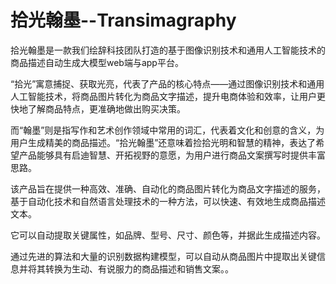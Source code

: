 # 拾光翰墨--Transimagraphy

拾光翰墨是一款我们绘辞科技团队打造的基于图像识别技术和通用人工智能技术的商品描述自动生成大模型web端与app平台。

“拾光”寓意捕捉、获取光亮，代表了产品的核心特点——通过图像识别技术和通用人工智能技术，将商品图片转化为商品文字描述，提升电商体验和效率，让用户更快地了解商品特点，更准确地做出购买决策。

而“翰墨”则是指写作和艺术创作领域中常用的词汇，代表着文化和创意的含义，为用户生成精美的商品描述。“拾光翰墨”还意味着捡拾光明和智慧的精神，表达了希望产品能够具有启迪智慧、开拓视野的意愿，为用户进行商品文案撰写时提供丰富思路。

该产品旨在提供一种高效、准确、自动化的商品图片转化为商品文字描述的服务，基于自动化技术和自然语言处理技术的一种方法，可以快速、有效地生成商品描述文本。

它可以自动提取关键属性，如品牌、型号、尺寸、颜色等，并据此生成描述内容。

通过先进的算法和大量的识别数据构建模型，可以自动从商品图片中提取出关键信息并将其转换为生动、有说服力的商品描述和销售文案。。
